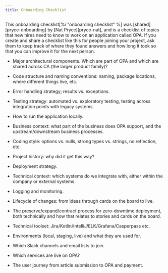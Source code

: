 ```yaml
---
title: Onboarding Checklist
---
```


This onboarding checklist[%i "onboarding checklist" %] was
[shared][pryce-onboarding] by [Nat Pryce][pryce-nat], and is a checklist of
topics that new hires need to know to work on an application called OPA.  If you
create and share a checklist like this for people joining your project, ask them
to keep track of where they found answers and how long it took so that you can
improve it for the next person.

-   Major architectural components.  Which are part of OPA and which are shared
    across CA (the larger product family)?

-   Code structure and naming conventions: naming, package locations, where
    different things live, etc.

-   Error handling strategy; results vs. exceptions.

-   Testing strategy: automated vs. exploratory testing, testing across
    integration points with legacy systems.

-   How to run the application locally.

-   Business context: what part of the business does OPA support, and the
    upstream/downstream business processes.

-   Coding style: options vs. nulls, strong types vs. strings, no reflection,
    etc.

-   Project history: why did it get this way?

-   Deployment strategy.

-   Technical context: which systems do we integrate with, either within the
    company or external systems.

-   Logging and monitoring.

-   Lifecycle of changes: from ideas through cards on the board to live.

-   The preserve/expand/contract process for zero-downtime deployment, both
    technically and how that relates to stories and cards on the board.

-   Technical toolset: Jira/Kotlin/IntelliJ/ELK/Grafana/Casperpass etc.

-   Environments (local, staging, live) and what they are used for.

-   Which Slack channels and email lists to join.

-   Which services are live on OPA?

-   The user journey from article submission to OPA and payment.

